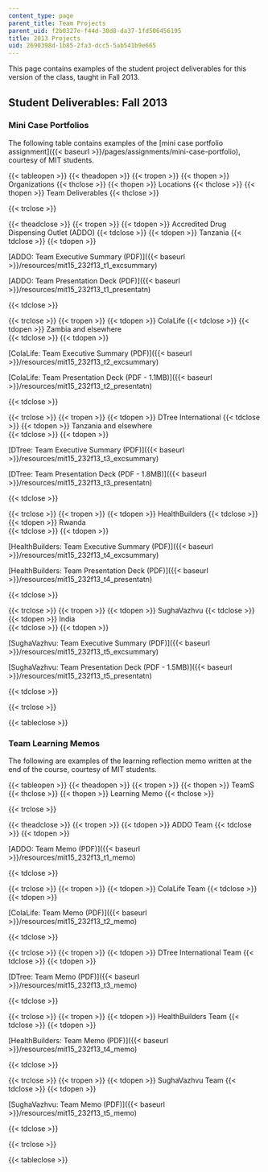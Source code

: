 ```yaml
---
content_type: page
parent_title: Team Projects
parent_uid: f2b0327e-f44d-38d8-da37-1fd506456195
title: 2013 Projects
uid: 2690398d-1b85-2fa3-dcc5-5ab541b9e665
---
```


This page contains examples of the student project deliverables for this version of the class, taught in Fall 2013.

Student Deliverables: Fall 2013
-------------------------------

### Mini Case Portfolios

The following table contains examples of the [mini case portfolio assignment]({{< baseurl >}}/pages/assignments/mini-case-portfolio), courtesy of MIT students.

{{< tableopen >}}
{{< theadopen >}}
{{< tropen >}}
{{< thopen >}}
Organizations
{{< thclose >}}
{{< thopen >}}
Locations
{{< thclose >}}
{{< thopen >}}
Team Deliverables
{{< thclose >}}

{{< trclose >}}

{{< theadclose >}}
{{< tropen >}}
{{< tdopen >}}
Accredited Drug Dispensing Outlet (ADDO)
{{< tdclose >}}
{{< tdopen >}}
﻿Tanzania
{{< tdclose >}}
{{< tdopen >}}


[ADDO: Team Executive Summary (PDF)]({{< baseurl >}}/resources/mit15_232f13_t1_excsummary)

[ADDO: Team Presentation Deck (PDF)]({{< baseurl >}}/resources/mit15_232f13_t1_presentatn)


{{< tdclose >}}

{{< trclose >}}
{{< tropen >}}
{{< tdopen >}}
ColaLife
{{< tdclose >}}
{{< tdopen >}}
﻿Zambia and elsewhere  
{{< tdclose >}}
{{< tdopen >}}


[ColaLife: Team Executive Summary (PDF)]({{< baseurl >}}/resources/mit15_232f13_t2_excsummary)

[ColaLife: Team Presentation Deck (PDF - 1.1MB)]({{< baseurl >}}/resources/mit15_232f13_t2_presentatn)


{{< tdclose >}}

{{< trclose >}}
{{< tropen >}}
{{< tdopen >}}
DTree International
{{< tdclose >}}
{{< tdopen >}}
﻿Tanzania and elsewhere  
{{< tdclose >}}
{{< tdopen >}}


[DTree: Team Executive Summary (PDF)]({{< baseurl >}}/resources/mit15_232f13_t3_excsummary)

[DTree: Team Presentation Deck (PDF - 1.8MB)]({{< baseurl >}}/resources/mit15_232f13_t3_presentatn)


{{< tdclose >}}

{{< trclose >}}
{{< tropen >}}
{{< tdopen >}}
HealthBuilders
{{< tdclose >}}
{{< tdopen >}}
﻿Rwanda  
{{< tdclose >}}
{{< tdopen >}}


[HealthBuilders: Team Executive Summary (PDF)]({{< baseurl >}}/resources/mit15_232f13_t4_excsummary)

[HealthBuilders: Team Presentation Deck (PDF)]({{< baseurl >}}/resources/mit15_232f13_t4_presentatn)


{{< tdclose >}}

{{< trclose >}}
{{< tropen >}}
{{< tdopen >}}
SughaVazhvu
{{< tdclose >}}
{{< tdopen >}}
﻿India  
{{< tdclose >}}
{{< tdopen >}}


[SughaVazhvu: Team Executive Summary (PDF)]({{< baseurl >}}/resources/mit15_232f13_t5_excsummary)

[SughaVazhvu: Team Presentation Deck (PDF - 1.5MB)]({{< baseurl >}}/resources/mit15_232f13_t5_presentatn)


{{< tdclose >}}

{{< trclose >}}

{{< tableclose >}}

### Team Learning Memos

The following are examples of the learning reflection memo written at the end of the course, courtesy of MIT students.

{{< tableopen >}}
{{< theadopen >}}
{{< tropen >}}
{{< thopen >}}
TeamS
{{< thclose >}}
{{< thopen >}}
Learning Memo
{{< thclose >}}

{{< trclose >}}

{{< theadclose >}}
{{< tropen >}}
{{< tdopen >}}
ADDO Team
{{< tdclose >}}
{{< tdopen >}}


[ADDO: Team Memo (PDF)]({{< baseurl >}}/resources/mit15_232f13_t1_memo)


{{< tdclose >}}

{{< trclose >}}
{{< tropen >}}
{{< tdopen >}}
ColaLife Team
{{< tdclose >}}
{{< tdopen >}}


[ColaLife: Team Memo (PDF)]({{< baseurl >}}/resources/mit15_232f13_t2_memo)


{{< tdclose >}}

{{< trclose >}}
{{< tropen >}}
{{< tdopen >}}
DTree International Team
{{< tdclose >}}
{{< tdopen >}}


[DTree: Team Memo (PDF)]({{< baseurl >}}/resources/mit15_232f13_t3_memo)


{{< tdclose >}}

{{< trclose >}}
{{< tropen >}}
{{< tdopen >}}
HealthBuilders Team
{{< tdclose >}}
{{< tdopen >}}


[HealthBuilders: Team Memo (PDF)]({{< baseurl >}}/resources/mit15_232f13_t4_memo)


{{< tdclose >}}

{{< trclose >}}
{{< tropen >}}
{{< tdopen >}}
SughaVazhvu Team
{{< tdclose >}}
{{< tdopen >}}


[SughaVazhvu: Team Memo (PDF)]({{< baseurl >}}/resources/mit15_232f13_t5_memo)


{{< tdclose >}}

{{< trclose >}}

{{< tableclose >}}